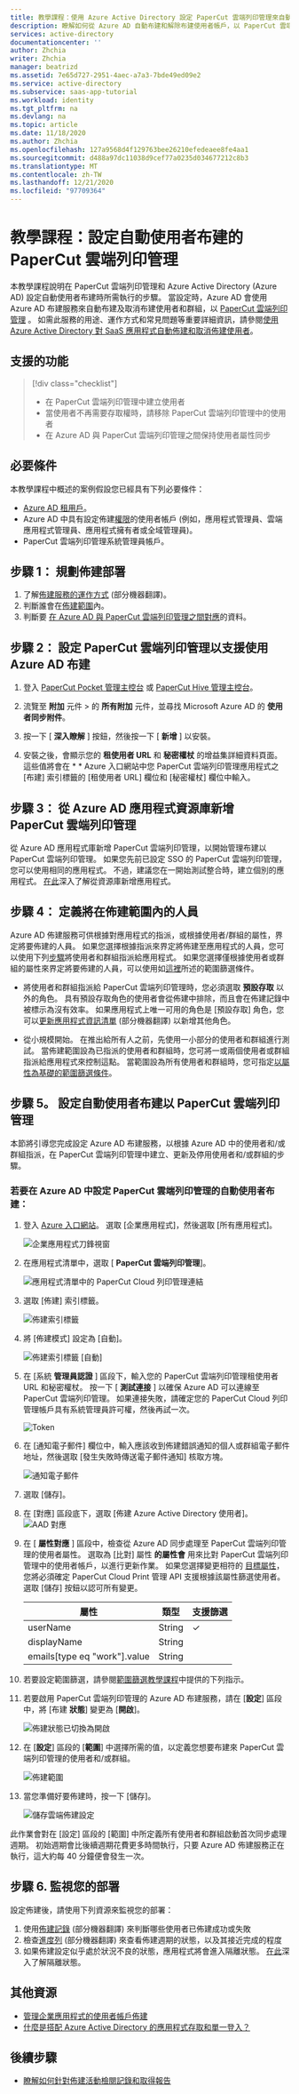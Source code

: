 ```yaml
---
title: 教學課程：使用 Azure Active Directory 設定 PaperCut 雲端列印管理來自動布建使用者 |Microsoft Docs
description: 瞭解如何從 Azure AD 自動布建和解除布建使用者帳戶，以 PaperCut 雲端列印管理。
services: active-directory
documentationcenter: ''
author: Zhchia
writer: Zhchia
manager: beatrizd
ms.assetid: 7e65d727-2951-4aec-a7a3-7bde49ed09e2
ms.service: active-directory
ms.subservice: saas-app-tutorial
ms.workload: identity
ms.tgt_pltfrm: na
ms.devlang: na
ms.topic: article
ms.date: 11/18/2020
ms.author: Zhchia
ms.openlocfilehash: 127a9568d4f129763bee26210efedeaee8fe4aa1
ms.sourcegitcommit: d488a97dc11038d9cef77a0235d034677212c8b3
ms.translationtype: MT
ms.contentlocale: zh-TW
ms.lasthandoff: 12/21/2020
ms.locfileid: "97709364"
---
```

# <a name="tutorial-configure-papercut-cloud-print-management-for-automatic-user-provisioning"></a>教學課程：設定自動使用者布建的 PaperCut 雲端列印管理

本教學課程說明在 PaperCut 雲端列印管理和 Azure Active Directory (Azure AD) 設定自動使用者布建時所需執行的步驟。 當設定時，Azure AD 會使用 Azure AD 布建服務來自動布建及取消布建使用者和群組，以 [PaperCut 雲端列印管理](https://www.papercut.com/products/papercut-pocket/) 。 如需此服務的用途、運作方式和常見問題等重要詳細資訊，請參閱[使用 Azure Active Directory 對 SaaS 應用程式自動佈建和取消佈建使用者](../manage-apps/user-provisioning.md)。

## <a name="capabilities-supported"></a>支援的功能

> [!div class="checklist"]
> * 在 PaperCut 雲端列印管理中建立使用者
> * 當使用者不再需要存取權時，請移除 PaperCut 雲端列印管理中的使用者
> * 在 Azure AD 與 PaperCut 雲端列印管理之間保持使用者屬性同步

## <a name="prerequisites"></a>必要條件

本教學課程中概述的案例假設您已經具有下列必要條件：

* [Azure AD 租用戶](https://docs.microsoft.com/azure/active-directory/develop/quickstart-create-new-tenant)。 
* Azure AD 中具有設定佈建[權限](https://docs.microsoft.com/azure/active-directory/users-groups-roles/directory-assign-admin-roles)的使用者帳戶 (例如，應用程式管理員、雲端應用程式管理員、應用程式擁有者或全域管理員)。 
* PaperCut 雲端列印管理系統管理員帳戶。


## <a name="step-1-plan-your-provisioning-deployment"></a>步驟 1： 規劃佈建部署

1. 了解[佈建服務的運作方式](https://docs.microsoft.com/azure/active-directory/manage-apps/user-provisioning) \(部分機器翻譯\)。
2. 判斷誰會在[佈建範圍](https://docs.microsoft.com/azure/active-directory/manage-apps/define-conditional-rules-for-provisioning-user-accounts)內。
3. 判斷要 [在 Azure AD 與 PaperCut 雲端列印管理之間對應](https://docs.microsoft.com/azure/active-directory/manage-apps/customize-application-attributes)的資料。

## <a name="step-2-configure-papercut-cloud-print-management-to-support-provisioning-with-azure-ad"></a>步驟 2： 設定 PaperCut 雲端列印管理以支援使用 Azure AD 布建

1. 登入 [PaperCut Pocket 管理主控台](https://pocket.papercut.com/) 或 [PaperCut Hive 管理主控台](https://hive.papercut.com/)。

2. 流覽至 **附加** 元件  >  的 **所有附加** 元件，並尋找 Microsoft Azure AD 的 **使用者同步附件**。

3. 按一下 [ **深入瞭解** ] 按鈕，然後按一下 [ **新增** ] 以安裝。



4. 安裝之後，會顯示您的 **租使用者 URL** 和 **秘密權杖** 的增益集詳細資料頁面。 這些值將會在 \* \* Azure 入口網站中您 PaperCut 雲端列印管理應用程式之 [布建] 索引標籤的 [租使用者 URL] 欄位和 [秘密權杖] 欄位中輸入。



## <a name="step-3-add-papercut-cloud-print-management-from-the-azure-ad-application-gallery"></a>步驟 3： 從 Azure AD 應用程式資源庫新增 PaperCut 雲端列印管理

從 Azure AD 應用程式庫新增 PaperCut 雲端列印管理，以開始管理布建以 PaperCut 雲端列印管理。 如果您先前已設定 SSO 的 PaperCut 雲端列印管理，您可以使用相同的應用程式。 不過，建議您在一開始測試整合時，建立個別的應用程式。 [在此](https://docs.microsoft.com/azure/active-directory/manage-apps/add-gallery-app)深入了解從資源庫新增應用程式。

## <a name="step-4-define-who-will-be-in-scope-for-provisioning"></a>步驟 4： 定義將在佈建範圍內的人員

Azure AD 佈建服務可供根據對應用程式的指派，或根據使用者/群組的屬性，界定將要佈建的人員。 如果您選擇根據指派來界定將佈建至應用程式的人員，您可以使用下列[步驟](../manage-apps/assign-user-or-group-access-portal.md)將使用者和群組指派給應用程式。 如果您選擇僅根據使用者或群組的屬性來界定將要佈建的人員，可以使用如[這裡](https://docs.microsoft.com/azure/active-directory/manage-apps/define-conditional-rules-for-provisioning-user-accounts)所述的範圍篩選條件。

* 將使用者和群組指派給 PaperCut 雲端列印管理時，您必須選取 **預設存取** 以外的角色。 具有預設存取角色的使用者會從佈建中排除，而且會在佈建記錄中被標示為沒有效率。 如果應用程式上唯一可用的角色是 [預設存取] 角色，您可以[更新應用程式資訊清單](https://docs.microsoft.com/azure/active-directory/develop/howto-add-app-roles-in-azure-ad-apps) \(部分機器翻譯\) 以新增其他角色。

* 從小規模開始。 在推出給所有人之前，先使用一小部分的使用者和群組進行測試。 當佈建範圍設為已指派的使用者和群組時，您可將一或兩個使用者或群組指派給應用程式來控制這點。 當範圍設為所有使用者和群組時，您可指定[以屬性為基礎的範圍篩選條件](https://docs.microsoft.com/azure/active-directory/manage-apps/define-conditional-rules-for-provisioning-user-accounts)。 

## <a name="step-5-configure-automatic-user-provisioning-to-papercut-cloud-print-management"></a>步驟 5。 設定自動使用者布建以 PaperCut 雲端列印管理

本節將引導您完成設定 Azure AD 布建服務，以根據 Azure AD 中的使用者和/或群組指派，在 PaperCut 雲端列印管理中建立、更新及停用使用者和/或群組的步驟。

### <a name="to-configure-automatic-user-provisioning-for-papercut-cloud-print-management-in-azure-ad"></a>若要在 Azure AD 中設定 PaperCut 雲端列印管理的自動使用者布建：

1. 登入 [Azure 入口網站](https://portal.azure.com)。 選取 [企業應用程式]，然後選取 [所有應用程式]。

   ![企業應用程式刀鋒視窗](common/enterprise-applications.png)

2. 在應用程式清單中，選取 [ **PaperCut 雲端列印管理**]。

   ![應用程式清單中的 PaperCut Cloud 列印管理連結](common/all-applications.png)

3. 選取 [佈建] 索引標籤。

   ![佈建索引標籤](common/provisioning.png)

4. 將 [佈建模式] 設定為 [自動]。

   ![佈建索引標籤 [自動]](common/provisioning-automatic.png)

5. 在 [系統 **管理員認證** ] 區段下，輸入您的 PaperCut 雲端列印管理租使用者 URL 和秘密權杖。 按一下 [ **測試連接** ] 以確保 Azure AD 可以連線至 PaperCut 雲端列印管理。 如果連接失敗，請確定您的 PaperCut Cloud 列印管理帳戶具有系統管理員許可權，然後再試一次。

   ![Token](common/provisioning-testconnection-tenanturltoken.png)

6. 在 [通知電子郵件] 欄位中，輸入應該收到佈建錯誤通知的個人或群組電子郵件地址，然後選取 [發生失敗時傳送電子郵件通知] 核取方塊。

   ![通知電子郵件](common/provisioning-notification-email.png)

7. 選取 [儲存]。

8. 在 [對應] 區段底下，選取 [佈建 Azure Active Directory 使用者]。
   ![AAD 對應](media/papercut-cloud-print-management-provisioning-tutorial/mapping.png)

9. 在 [ **屬性對應** ] 區段中，檢查從 Azure AD 同步處理至 PaperCut 雲端列印管理的使用者屬性。 選取為 [比對] 屬性 **的屬性會** 用來比對 PaperCut 雲端列印管理中的使用者帳戶，以進行更新作業。 如果您選擇變更相符的 [目標屬性](https://docs.microsoft.com/azure/active-directory/manage-apps/customize-application-attributes)，您將必須確定 PaperCut Cloud Print 管理 API 支援根據該屬性篩選使用者。 選取 [儲存] 按鈕以認可所有變更。

   |屬性|類型|支援篩選|
   |---|---|---|
   |userName|String|&check;|
   |displayName|String|
   |emails[type eq "work"].value|String|

10. 若要設定範圍篩選，請參閱[範圍篩選教學課程](../manage-apps/define-conditional-rules-for-provisioning-user-accounts.md)中提供的下列指示。

11. 若要啟用 PaperCut 雲端列印管理的 Azure AD 布建服務，請在 [**設定**] 區段中，將 [布建 **狀態**] 變更為 [**開啟**]。

    ![佈建狀態已切換為開啟](common/provisioning-toggle-on.png)

12. 在 [**設定**] 區段的 [**範圍**] 中選擇所需的值，以定義您想要布建來 PaperCut 雲端列印管理的使用者和/或群組。

    ![佈建範圍](common/provisioning-scope.png)

13. 當您準備好要佈建時，按一下 [儲存]。

    ![儲存雲端佈建設定](common/provisioning-configuration-save.png)

此作業會對在 [設定] 區段的 [範圍] 中所定義所有使用者和群組啟動首次同步處理週期。 初始週期會比後續週期花費更多時間執行，只要 Azure AD 佈建服務正在執行，這大約每 40 分鐘便會發生一次。

## <a name="step-6-monitor-your-deployment"></a>步驟 6. 監視您的部署

設定佈建後，請使用下列資源來監視您的部署：

1. 使用[佈建記錄](https://docs.microsoft.com/azure/active-directory/reports-monitoring/concept-provisioning-logs) \(部分機器翻譯\) 來判斷哪些使用者已佈建成功或失敗
2. 檢查[進度列](https://docs.microsoft.com/azure/active-directory/app-provisioning/application-provisioning-when-will-provisioning-finish-specific-user) \(部分機器翻譯\) 來查看佈建週期的狀態，以及其接近完成的程度
3. 如果佈建設定似乎處於狀況不良的狀態，應用程式將會進入隔離狀態。 [在此](https://docs.microsoft.com/azure/active-directory/manage-apps/application-provisioning-quarantine-status)深入了解隔離狀態。

## <a name="additional-resources"></a>其他資源

* [管理企業應用程式的使用者帳戶佈建](../manage-apps/configure-automatic-user-provisioning-portal.md)
* [什麼是搭配 Azure Active Directory 的應用程式存取和單一登入？](../manage-apps/what-is-single-sign-on.md)

## <a name="next-steps"></a>後續步驟

* [瞭解如何針對佈建活動檢閱記錄和取得報告](../manage-apps/check-status-user-account-provisioning.md)
